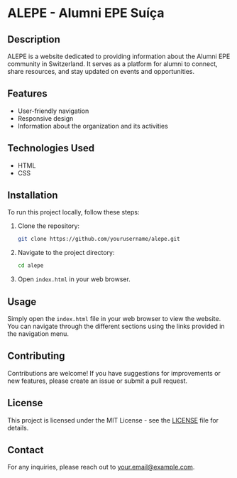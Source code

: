 # ALEPE - Alumni EPE Suíça

## Description
ALEPE is a website dedicated to providing information about the Alumni EPE community in Switzerland. It serves as a platform for alumni to connect, share resources, and stay updated on events and opportunities.

## Features
- User-friendly navigation
- Responsive design
- Information about the organization and its activities

## Technologies Used
- HTML
- CSS

## Installation
To run this project locally, follow these steps:

1. Clone the repository:
   ```bash
   git clone https://github.com/yourusername/alepe.git
   ```
2. Navigate to the project directory:
   ```bash
   cd alepe
   ```
3. Open `index.html` in your web browser.

## Usage
Simply open the `index.html` file in your web browser to view the website. You can navigate through the different sections using the links provided in the navigation menu.

## Contributing
Contributions are welcome! If you have suggestions for improvements or new features, please create an issue or submit a pull request.

## License
This project is licensed under the MIT License - see the [LICENSE](LICENSE) file for details.

## Contact
For any inquiries, please reach out to [your.email@example.com](mailto:your.email@example.com).
